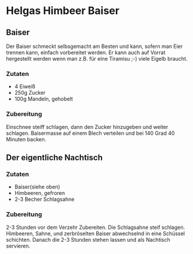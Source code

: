 # Helgas Himbeer Baiser

## Baiser
Der Baiser schmeckt selbsgemacht am Besten und kann, sofern man Eier trennen kann, einfach vorbereitet werden.
Er kann auch auf Vorrat hergestellt werden wenn man z.B. für eine Tiramisu ;-) viele Eigelb braucht.
### Zutaten
+ 4 Eiweiß
+ 250g Zucker
+ 100g Mandeln, gehobelt

### Zubereitung
Einschnee steiff schlagen, dann den Zucker hinzugeben und weiter schlagen.
Baisermasse auf einem Blech verteilen und bei 140 Grad 40 Minuten backen.

## Der eigentliche Nachtisch
### Zutaten
+ Baiser(siehe oben)
+ Himbeeren, gefroren
+ 2-3 Becher Schlagsahne

### Zubereitung
2-3 Stunden vor dem Verzehr Zubereiten. Die Schlagsahne steif schlagen.
Himbeeren, Sahne, und zerbröselten Baiser abwechselnd in eine Schüssel schichten.
Danach die 2-3 Stunden stehen lassen und als Nachtisch servieren.